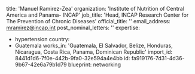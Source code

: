 title: 'Manuel Ramirez-Zea'
organization: 'Institute of Nutrition of Central America and Panama- INCAP'
job_title: 'Head, INCAP Research Center for The Prevention of Chronic Diseases'
official_title: ''
email_address: mramirez@incap.int
post_nominal_letters: ''
expertise:
  - hypertension
country:
  - Guatemala
works_in: 'Guatemala, El Salvador, Belize, Honduras, Nicaragua, Costa Rica, Panama, Dominican Republic'
import_id: 8441d1d6-7f0e-442b-9fa0-32e594a4e4bb
id: fa919176-7d31-4d36-9b67-42e6a79b1d79
blueprint: networking
